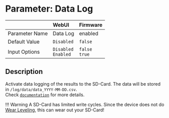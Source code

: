 # Parameter: Data Log

|                   | WebUI               | Firmware
|:---               |:---                 |:----
| Parameter Name    | Data Log            | enabled
| Default Value     | `Disabled`          | `false`
| Input Options     | `Disabled`<br>`Enabled` | `false`<br>`true` 


## Description

Activate data logging of the results to the SD-Card. The data will be stored in `/log/data/data_YYYY-MM-DD.csv`. <br>
Check [`documentation`](https://jomjol.github.io/AI-on-the-edge-device-docs/data-logging) for more details.


!!! Warning
    A SD-Card has limited write cycles.
    Since the device does not do [Wear Leveling](https://en.wikipedia.org/wiki/Wear_leveling), this can wear out your SD-Card!

